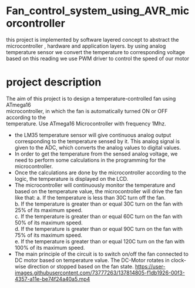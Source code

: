 # Fan_control_system_using_AVR_micorcontroller
this project is implemented by software layered concept to abstract the microcontroller , hardware and application layers.
by using analog temperature sensor we convert the temperature to corresponding voltage based on this reading we use PWM driver to control the speed of our motor
# project description
The aim of this project is to design a temperature-controlled fan using ATmega16<br />
microcontroller, in which the fan is automatically turned ON or OFF according to the <br />
temperature. Use ATmega16 Microcontroller with frequency 1Mhz.<br />
- the LM35 temperature sensor will give continuous analog output <br />
corresponding to the temperature sensed by it. This analog signal is given to the ADC, 
which converts the analog values to digital values.
-  In order to get the temperature from the sensed analog voltage, we need to perform some 
calculations in the programming for the microcontroller.<br />
- Once the calculations are done by the microcontroller according to the logic, the 
temperature is displayed on the LCD. <br />
- The microcontroller will continuously monitor the temperature and based on the 
temperature value, the microcontroller will drive the fan like that:
a. If the temperature is less than 30C turn off the fan.<br />
b. If the temperature is greater than or equal 30C turn on the fan with 25% of its 
maximum speed.<br />
c. If the temperature is greater than or equal 60C turn on the fan with 50% of its 
maximum speed.<br />
d. If the temperature is greater than or equal 90C turn on the fan with 75% of its 
maximum speed.<br />
e. If the temperature is greater than or equal 120C turn on the fan with 100% of its 
maximum speed.<br />
- The main principle of the circuit is to switch on/off the fan connected to DC motor based 
on temperature value. The DC-Motor rotates in clock-wise direction or stopped based on 
the fan state.
https://user-images.githubusercontent.com/73777263/137814805-f1db1926-00f3-4357-a11e-be74f24a40a5.mp4

